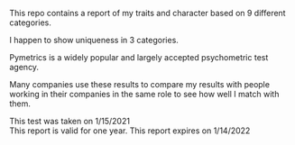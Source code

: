 This repo contains a report of my traits and character based on 9 different categories.

I happen to show uniqueness in 3 categories.

Pymetrics is a widely popular and largely accepted psychometric test agency.

Many companies use these results to compare my results with people working in their companies in the same role to see how well I match with them.

This test was taken on 1/15/2021<br>
This report is valid for one year. This report expires on 1/14/2022

